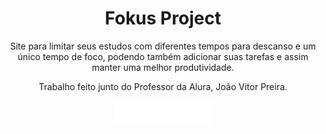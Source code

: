 <h1 align = "center"> Fokus Project</h1>

<p align = "center"> Site para limitar seus estudos com diferentes tempos para descanso e um único tempo de foco, podendo também adicionar suas tarefas
e assim manter uma melhor produtividade.</p>

<p align = "center">Trabalho feito junto do Professor da Alura, João Vitor Preira.</p>
<div align = "center">
<img src = "/imagens/logo.png">
</div>
